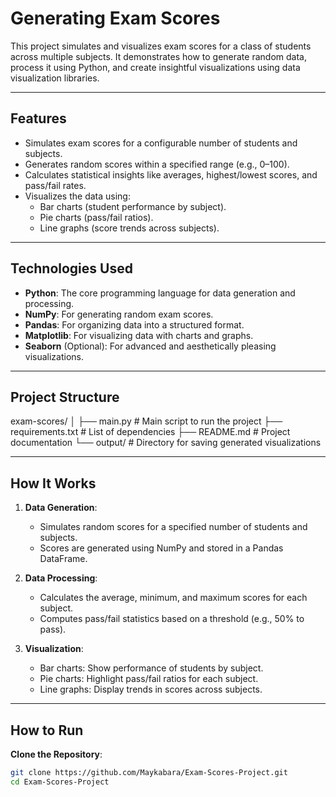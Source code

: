 # Generating Exam Scores

This project simulates and visualizes exam scores for a class of students across multiple subjects. It demonstrates how to generate random data, process it using Python, and create insightful visualizations using data visualization libraries.

---

## Features

- Simulates exam scores for a configurable number of students and subjects.
- Generates random scores within a specified range (e.g., 0–100).
- Calculates statistical insights like averages, highest/lowest scores, and pass/fail rates.
- Visualizes the data using:
  - Bar charts (student performance by subject).
  - Pie charts (pass/fail ratios).
  - Line graphs (score trends across subjects).

---

## Technologies Used

- **Python**: The core programming language for data generation and processing.
- **NumPy**: For generating random exam scores.
- **Pandas**: For organizing data into a structured format.
- **Matplotlib**: For visualizing data with charts and graphs.
- **Seaborn** (Optional): For advanced and aesthetically pleasing visualizations.

---

## Project Structure
exam-scores/ 
│ 
├── main.py # Main script to run the project 
├── requirements.txt # List of dependencies 
├── README.md # Project documentation 
└── output/ # Directory for saving generated visualizations



---

## How It Works

1. **Data Generation**:
   - Simulates random scores for a specified number of students and subjects.
   - Scores are generated using NumPy and stored in a Pandas DataFrame.

2. **Data Processing**:
   - Calculates the average, minimum, and maximum scores for each subject.
   - Computes pass/fail statistics based on a threshold (e.g., 50% to pass).

3. **Visualization**:
   - Bar charts: Show performance of students by subject.
   - Pie charts: Highlight pass/fail ratios for each subject.
   - Line graphs: Display trends in scores across subjects.

---

## How to Run

 **Clone the Repository**:
   ```bash
   git clone https://github.com/Maykabara/Exam-Scores-Project.git
   cd Exam-Scores-Project
